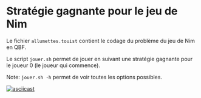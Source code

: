 # Stratégie gagnante pour le jeu de Nim

Le fichier `allumettes.touist` contient le codage du problème du jeu de Nim
en QBF.

Le script `jouer.sh` permet de jouer en suivant une stratégie gagnante pour le
joueur 0 (le joueur qui commence).

Note: `jouer.sh -h` permet de voir toutes les options possibles.


[![asciicast](https://asciinema.org/a/1t02vfdo8rsv4gicp6dtclqwy.png)](https://asciinema.org/a/1t02vfdo8rsv4gicp6dtclqwy)

